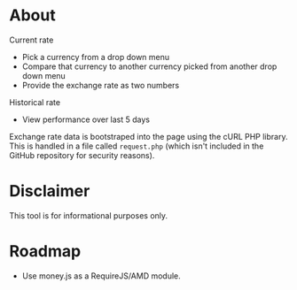 # About

Current rate
- Pick a currency from a drop down menu
- Compare that currency to another currency picked from another drop down menu
- Provide the exchange rate as two numbers

Historical rate 
- View performance over last 5 days

Exchange rate data is bootstraped into the page using the cURL PHP library. This is handled in a file called `request.php` (which isn't included in the GitHub 
repository for security reasons).


# Disclaimer
This tool is for informational purposes only. 

# Roadmap 
- Use money.js as a RequireJS/AMD module.